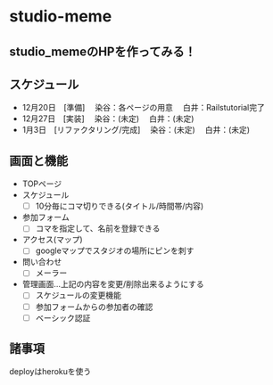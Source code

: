 studio-meme
===========

## studio_memeのHPを作ってみる！

## スケジュール
- 12月20日　[準備]
　染谷：各ページの用意
　白井：Railstutorial完了
- 12月27日　[実装]
　染谷：(未定)
　白井：(未定)
- 1月3日　[リファクタリング/完成]
　染谷：(未定)
　白井：(未定)

## 画面と機能
- TOPページ
- スケジュール
    - [ ] 10分毎にコマ切りできる(タイトル/時間帯/内容)
- 参加フォーム
    - [ ] コマを指定して、名前を登録できる
- アクセス(マップ)
    - [ ] googleマップでスタジオの場所にピンを刺す
- 問い合わせ
    - [ ] メーラー
- 管理画面…上記の内容を変更/削除出来るようにする
    - [ ] スケジュールの変更機能
    - [ ] 参加フォームからの参加者の確認
    - [ ] ベーシック認証

## 諸事項
deployはherokuを使う
